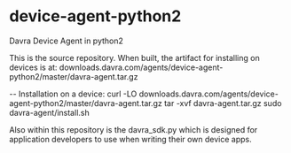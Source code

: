 # device-agent-python2
Davra Device Agent in python2

This is the source repository. When built, the artifact for installing on devices is at:
downloads.davra.com/agents/device-agent-python2/master/davra-agent.tar.gz

-- Installation on a device:
curl -LO  downloads.davra.com/agents/device-agent-python2/master/davra-agent.tar.gz
tar -xvf davra-agent.tar.gz
sudo davra-agent/install.sh


Also within this repository is the davra_sdk.py which is designed for application developers to use when writing their own device apps. 